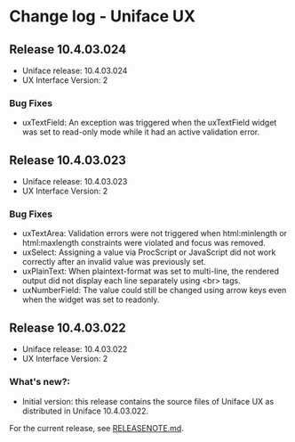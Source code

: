 # Change log - Uniface UX

## Release 10.4.03.024

- Uniface release: 10.4.03.024
- UX Interface Version: 2

### Bug Fixes

- uxTextField: An exception was triggered when the uxTextField widget was set to read-only mode while it had an active validation error.

## Release 10.4.03.023

- Uniface release: 10.4.03.023
- UX Interface Version: 2

### Bug Fixes

- uxTextArea: Validation errors were not triggered when html:minlength or html:maxlength constraints were violated and focus was removed.
- uxSelect: Assigning a value via ProcScript or JavaScript did not work correctly after an invalid value was previously set.
- uxPlainText: When plaintext-format was set to multi-line, the rendered output did not display each line separately using \<br> tags.
- uxNumberField: The value could still be changed using arrow keys even when the widget was set to readonly.

## Release 10.4.03.022

- Uniface release: 10.4.03.022
- UX Interface Version: 2

### What's new?:

- Initial version: this release contains the source files of Uniface UX as distributed in Uniface 10.4.03.022.

For the current release, see [RELEASENOTE.md](RELEASENOTE.md).
